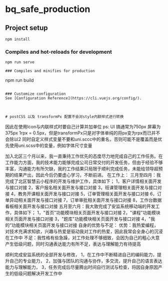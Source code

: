 # bq_safe_production

## Project setup
```
npm install
```

### Compiles and hot-reloads for development
```
npm run serve

### Compiles and minifies for production
```
npm run build
```

### Customize configuration
See [Configuration Reference](https://cli.vuejs.org/config/).



# postCSS 以及 transformPx 配置不会对style内联样式进行转换
```

因此在使用Icon与内联样式时要自己计算并加单位
ps: UI 搞通常为750px 屏幕为 375px  1rpx = 0.5px，但是transformPx只是对字体单纯的将px变为rpx而已并不会除以2
同时自定义样式变量不要和uni.sccc中的重名，否则可能不是覆盖而是优先使用uni.scss中的变量，例如字体尺寸变量


加入北区三个月以来，我一直秉持工作优先的态度尽力地完成自己的工作任务。在工作能力方面，我的技术能力能够完成公司日常交付的开发任务，但由于经验不够丰富，沟通能力有所欠缺，我的工作结果只局限于顺利完成任务，未能给领导超预期的结果产出，因此今后仍要虚心学习，不断前进。
在工作上：
三月至四月：我完成了北区智慧云小程序的开发与维护工作，具体如下；
1，客户详情相关面开发与接口对接
2，客户报名相关面开发与接口对接
3，班课管理相关面开发与接口对接
4，教务开课相关面开发与接口对接
5，订单管理相关面开发与接口对接
6，订单异动相关面开发与接口对接
7，订单审批相关面开发与接口对接
8，工作台数据看板相关面开发与接口对接
五月至六月：我大致完成了安监系统移动端的开发工作，具体如下；
1，"首页"功能模块相关页面开发与接口对接
2，"课程"功能模块相关页面开发与接口对接
3，"题库"功能模块相关页面开发与接口对接
4，"我的“功能模块相关页面开发与接口对接
自身的优势与不足：
优势：我热爱编程，对技术充满求知欲，兴趣与热爱是驱动我对工作的热爱，因此我常会全身心的沉浸在工作中
不足：我性格有些急躁，对工作处理不够细致，会因为自己的粗心大意产生低级问题，同时沟通表达能力有所不足，表达与理解能力有待提高

顺利完成安监系统的全部开发与修改，
1，在工作中不断精进自己的编码能力，提升自己的专业能力，
2，加强与团队的沟通与协作，多交流，提升自己的语言表达能力与理解能力，
3，任务完成后尽量腾出时间自行测试与检查，将因自身原因产生的低级问题解决开发工作中
